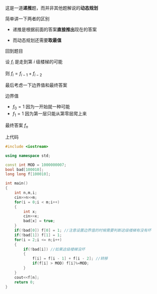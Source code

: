这是一道**递推**题，而并非其他题解说的**动态规划**

简单讲一下两者的区别

- 递推是根据前面的答案**直接推出**现在的答案

- 而动态规划还需要**取最值**

回到题目
 
设 $f_i$ 是走到第 $i$ 级楼梯的可能

则 $f_i = f_{i - 1} + f_{i - 2}$

最后考虑一下边界值和最终答案

边界值 

- $f_0 = 1$ 因为一开始就一种可能
- $f_1 = 1$ 因为第一层只能从第零层爬上来

最终答案 $f_n$

上代码

```cpp
#include <iostream>

using namespace std;

const int MOD = 1000000007;
bool bad[100010];
long long f[100010];

int main()
{
	int n,m,i;
	cin>>n>>m;
	for(i = 0;i < m;i++)
	{
		int x;
		cin>>x;
		bad[x] = true;
	}
	if(!bad[0]) f[0] = 1; //注意设置边界值的时候需要判断这级楼梯有没有坏 
	if(!bad[1]) f[1] = 1;
	for(i = 2;i <= n;i++)
	{
		if(!bad[i]) //如果这级楼梯没坏 
		{
			f[i] = f[i - 1] + f[i - 2]; //转移 
			if(f[i] > MOD) f[i]%=MOD;
		}
	}
	cout<<f[n];
	return 0;
}
```
